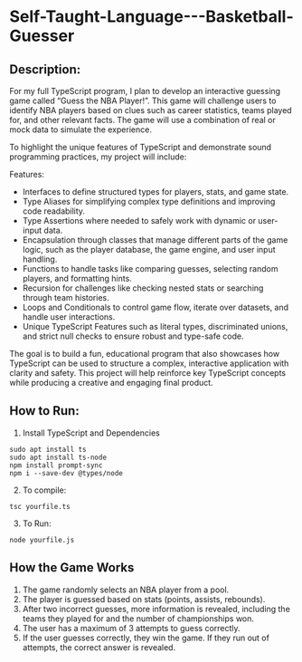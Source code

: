 # Self-Taught-Language---Basketball-Guesser

## Description:
For my full TypeScript program, I plan to develop an interactive guessing game called “Guess the NBA Player!”. This game will challenge users to identify NBA players based on clues such as career statistics, teams played for, and other relevant facts. The game will use a combination of real or mock data to simulate the experience.

To highlight the unique features of TypeScript and demonstrate sound programming practices, my project will include:

Features:
- Interfaces to define structured types for players, stats, and game state.
- Type Aliases for simplifying complex type definitions and improving code readability.
- Type Assertions where needed to safely work with dynamic or user-input data.
- Encapsulation through classes that manage different parts of the game logic, such as the player database, the game engine, and user input handling.
- Functions to handle tasks like comparing guesses, selecting random players, and formatting hints.
- Recursion for challenges like checking nested stats or searching through team histories.
- Loops and Conditionals to control game flow, iterate over datasets, and handle user interactions.
- Unique TypeScript Features such as literal types, discriminated unions, and strict null checks to ensure robust and type-safe code.

The goal is to build a fun, educational program that also showcases how TypeScript can be used to structure a complex, interactive application with clarity and safety. This project will help reinforce key TypeScript concepts while producing a creative and engaging final product.

## How to Run:
1. Install TypeScript and Dependencies
```
sudo apt install ts
sudo apt install ts-node
npm install prompt-sync
npm i --save-dev @types/node
```
2. To compile:
```
tsc yourfile.ts
```
3. To Run:
```
node yourfile.js
```
## How the Game Works
1. The game randomly selects an NBA player from a pool.
2. The player is guessed based on stats (points, assists, rebounds).
3. After two incorrect guesses, more information is revealed, including the teams they played for and the number of championships won.
4. The user has a maximum of 3 attempts to guess correctly.
5. If the user guesses correctly, they win the game. If they run out of attempts, the correct answer is revealed.